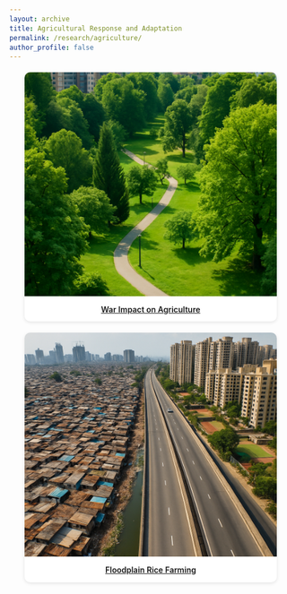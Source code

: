 ```yaml
---
layout: archive
title: Agricultural Response and Adaptation
permalink: /research/agriculture/
author_profile: false
---
```


<style>
.research-grid {
  display: flex;
  flex-wrap: wrap;
  justify-content: center;
  gap: 20px;
  margin-top: 20px;
}

.research-card {
  width: 450px;
  border-radius: 10px;
  overflow: hidden;
  box-shadow: 0 2px 6px rgba(0, 0, 0, 0.1);
  text-align: center;
  background: #fff;
  transition: transform 0.2s;
}

.research-card:hover {
  transform: translateY(-5px);
}

.research-card img {
  width: 100%;
  height: 400px;
  object-fit: cover;
}

.research-card-title {
  padding: 12px;
  font-size: 14px;
  font-weight: 600;
  line-height: 1.3;
}
</style>

<div class="research-grid">

<div class="research-card">
  <a href="/research/agriculture/ruwar">
    <img src="/images/greenspace.png">
    <div class="research-card-title">War Impact on Agriculture</div>
  </a>
</div>

<div class="research-card">
  <a href="/research/agriculture/rice">
    <img src="/images/infrastructure.png">
    <div class="research-card-title">Floodplain Rice Farming</div>
  </a>
</div>

</div>
